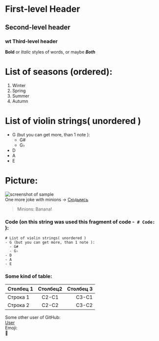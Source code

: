 # First-level Header
## Second-level header
### wt Third-level header
**Bold** or *Italic* styles of words, or maybe ***Both***

# List of seasons (ordered):
1. Winter
2. Spring
3. Summer
4. Autumn

# List of violin strings( unordered )
- G (but you can get more, than 1 note ):  
  - G#
  - G♭ 
- D
- A
- E

# Picture:
![screenshot of sample](http://cache.lovethispic.com/uploaded_images/286476-I-m-Confused.jpg)  
  One more joke with minions -> [Сюдымсь](http://funnyminions.com/wp-content/uploads/2015/10/Funny-Minions-Quotes-404.jpg)  

>Minions: Banana!

### Code (on this string was used this fragment of code -` # Code:` ):
```
# List of violin strings( unordered )
- G (but you can get more, than 1 note ):  
  - G#
  - G♭ 
- D
- A
- E

```
### Some kind of table:  
| Столбец 1     |Столбец2          | Столбец 3|
| ------------- |:----------------:| -----:   |
| Строка 1      | С2-С1            | С3-С1    |
| Строка 2      | С2-С2            | С3-С2    |



  Some other user of GitHub:  
  [User](https://github.com/kelseyhightower/nocode)  
    Emoji:  
  :milky_way:  

